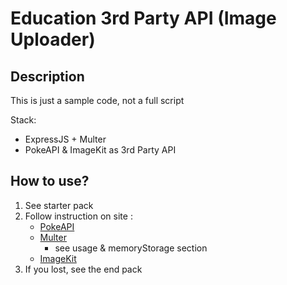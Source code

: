 # Education 3rd Party API (Image Uploader)

## Description

This is just a sample code, not a full script

Stack:

- ExpressJS + Multer
- PokeAPI & ImageKit as 3rd Party API

## How to use?
1. See starter pack 
2. Follow instruction on site :
    - [PokeAPI](https://pokeapi.co/)
    - [Multer](https://www.npmjs.com/package/multer)
        - see usage & memoryStorage section
    - [ImageKit](https://docs.imagekit.io/api-reference/upload-file-api/server-side-file-upload)
3. If you lost, see the end pack